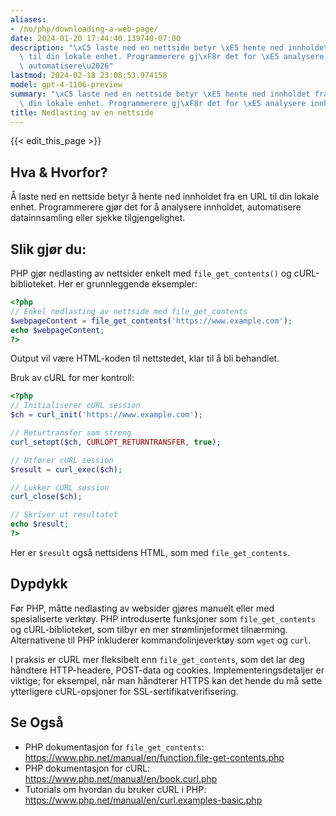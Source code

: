 ```yaml
---
aliases:
- /no/php/downloading-a-web-page/
date: 2024-01-20 17:44:40.139740-07:00
description: "\xC5 laste ned en nettside betyr \xE5 hente ned innholdet fra en URL\
  \ til din lokale enhet. Programmerere gj\xF8r det for \xE5 analysere innholdet,\
  \ automatisere\u2026"
lastmod: 2024-02-18 23:08:53.974158
model: gpt-4-1106-preview
summary: "\xC5 laste ned en nettside betyr \xE5 hente ned innholdet fra en URL til\
  \ din lokale enhet. Programmerere gj\xF8r det for \xE5 analysere innholdet, automatisere\u2026"
title: Nedlasting av en nettside
---
```


{{< edit_this_page >}}

## Hva & Hvorfor?
Å laste ned en nettside betyr å hente ned innholdet fra en URL til din lokale enhet. Programmerere gjør det for å analysere innholdet, automatisere datainnsamling eller sjekke tilgjengelighet.

## Slik gjør du:
PHP gjør nedlasting av nettsider enkelt med `file_get_contents()` og cURL-biblioteket. Her er grunnleggende eksempler:

```PHP
<?php
// Enkel nedlasting av nettside med file_get_contents
$webpageContent = file_get_contents('https://www.example.com');
echo $webpageContent;
?>
```

Output vil være HTML-koden til nettstedet, klar til å bli behandlet.

Bruk av cURL for mer kontroll:
```PHP
<?php
// Initialiserer cURL session
$ch = curl_init('https://www.example.com');

// Returtransfer som streng
curl_setopt($ch, CURLOPT_RETURNTRANSFER, true);

// Utfører cURL session
$result = curl_exec($ch);

// Lukker cURL session
curl_close($ch);

// Skriver ut resultatet
echo $result;
?>
```
Her er `$result` også nettsidens HTML, som med `file_get_contents`.

## Dypdykk
Før PHP, måtte nedlasting av websider gjøres manuelt eller med spesialiserte verktøy. PHP introduserte funksjoner som `file_get_contents` og cURL-biblioteket, som tilbyr en mer strømlinjeformet tilnærming. Alternativene til PHP inkluderer kommandolinjeverktøy som `wget` og `curl`.

I praksis er cURL mer fleksibelt enn `file_get_contents`, som det lar deg håndtere HTTP-headere, POST-data og cookies. Implementeringsdetaljer er viktige; for eksempel, når man håndterer HTTPS kan det hende du må sette ytterligere cURL-opsjoner for SSL-sertifikatverifisering.

## Se Også
- PHP dokumentasjon for `file_get_contents`: https://www.php.net/manual/en/function.file-get-contents.php
- PHP dokumentasjon for cURL: https://www.php.net/manual/en/book.curl.php
- Tutorials om hvordan du bruker cURL i PHP: https://www.php.net/manual/en/curl.examples-basic.php
